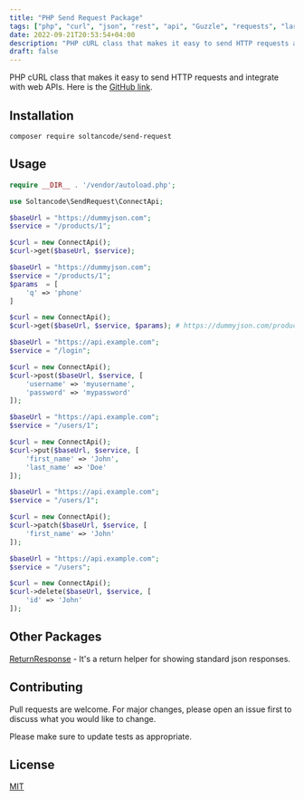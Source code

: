 ```yaml
---
title: "PHP Send Request Package"
tags: ["php", "curl", "json", "rest", "api", "Guzzle", "requests", "laravel", "httpclient", "http-client", "soltancode"]
date: 2022-09-21T20:53:54+04:00
description: "PHP cURL class that makes it easy to send HTTP requests and integrate with web APIs."
draft: false
---
```


PHP cURL class that makes it easy to send HTTP requests and integrate with web APIs. Here is the <a href="https://github.com/soltancode/SendRequest" target="_blank">GitHub link</a>.

## Installation

```
composer require soltancode/send-request
```

## Usage

```php
require __DIR__ . '/vendor/autoload.php';

use Soltancode\SendRequest\ConnectApi;

$baseUrl = "https://dummyjson.com";
$service = "/products/1";

$curl = new ConnectApi();
$curl->get($baseUrl, $service);
```

```php
$baseUrl = "https://dummyjson.com";
$service = "/products/1";
$params  = [
    'q' => 'phone'
]

$curl = new ConnectApi();
$curl->get($baseUrl, $service, $params); # https://dummyjson.com/products/search?q=phone
```

```php
$baseUrl = "https://api.example.com";
$service = "/login";

$curl = new ConnectApi();
$curl->post($baseUrl, $service, [
    'username' => 'myusername',
    'password' => 'mypassword'
]);
```

```php
$baseUrl = "https://api.example.com";
$service = "/users/1";

$curl = new ConnectApi();
$curl->put($baseUrl, $service, [
    'first_name' => 'John',
    'last_name' => 'Doe'
]);
```

```php
$baseUrl = "https://api.example.com";
$service = "/users/1";

$curl = new ConnectApi();
$curl->patch($baseUrl, $service, [
    'first_name' => 'John'
]);
```

```php
$baseUrl = "https://api.example.com";
$service = "/users";

$curl = new ConnectApi();
$curl->delete($baseUrl, $service, [
    'id' => 'John'
]);
```

## Other Packages
[ReturnResponse](https://github.com/soltancode/ReturnResponse) - It's a return helper for showing standard json responses.

## Contributing
Pull requests are welcome. For major changes, please open an issue first to discuss what you would like to change.

Please make sure to update tests as appropriate.

## License
[MIT](https://github.com/soltancode/SendRequest/blob/main/LICENSE)